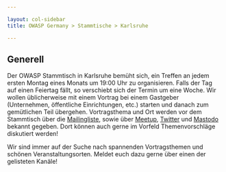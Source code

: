 ```yaml
---

layout: col-sidebar
title: OWASP Germany > Stammtische > Karlsruhe

---
```


## Generell

Der OWASP Stammtisch in Karlsruhe bemüht sich, ein Treffen an jedem ersten Montag eines Monats um 19:00 Uhr zu organisieren. Falls der Tag auf einen Feiertag fällt, so verschiebt sich der Termin um eine Woche. Wir wollen üblicherweise mit einem Vortrag bei einem Gastgeber (Unternehmen, öffentliche Einrichtungen, etc.) starten und danach zum gemütlichen Teil übergehen. Vortragsthema und Ort werden vor dem Stammtisch über die [Mailingliste](https://groups.google.com/a/owasp.org/group/germany-chapter/), sowie über [Meetup](https://www.meetup.com/owasp-karlsruhe/), [Twitter](https://twitter.com/owasp_ka) und [Mastodo](https://chaos.social/@owasp_ka) bekannt gegeben. Dort können auch gerne im Vorfeld Themenvorschläge diskutiert werden!

Wir sind immer auf der Suche nach spannenden Vortragsthemen und schönen Veranstaltungsorten. Meldet euch dazu gerne über einen der gelisteten Kanäle!

